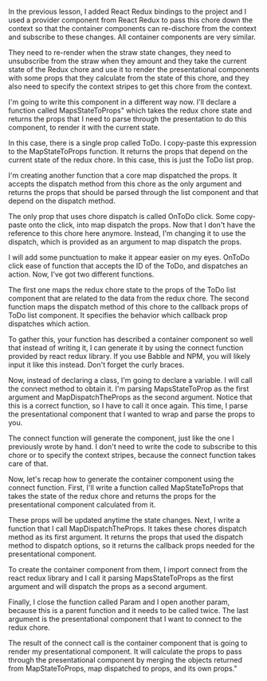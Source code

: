 

In the previous lesson, I added React Redux bindings to the project and I used a provider component from React Redux to pass this chore down the context so that the container components can re-dischore from the context and subscribe to these changes. All container components are very similar.

They need to re-render when the straw state changes, they need to unsubscribe from the straw when they amount and they take the current state of the Redux chore and use it to render the presentational components with some props that they calculate from the state of this chore, and they also need to specify the context stripes to get this chore from the context.

I'm going to write this component in a different way now. I'll declare a function called MapsStateToProps" which takes the redux chore state and returns the props that I need to parse through the presentation to do this component, to render it with the current state.

In this case, there is a single prop called ToDo. I copy-paste this expression to the MapStateToProps function. It returns the props that depend on the current state of the redux chore. In this case, this is just the ToDo list prop.

I'm creating another function that a core map dispatched the props. It accepts the dispatch method from this chore as the only argument and returns the props that should be parsed through the list component and that depend on the dispatch method.

The only prop that uses chore dispatch is called OnToDo click. Some copy-paste onto the click, into map dispatch the props. Now that I don't have the reference to this chore here anymore. Instead, I'm changing it to use the dispatch, which is provided as an argument to map dispatch the props.

I will add some punctuation to make it appear easier on my eyes. OnToDo click ease of function that accepts the ID of the ToDo, and dispatches an action. Now, I've got two different functions.

The first one maps the redux chore state to the props of the ToDo list component that are related to the data from the redux chore. The second function maps the dispatch method of this chore to the callback props of ToDo list component. It specifies the behavior which callback prop dispatches which action.

To gather this, your function has described a container component so well that instead of writing it, I can generate it by using the connect function provided by react redux library. If you use Babble and NPM, you will likely input it like this instead. Don't forget the curly braces.

Now, instead of declaring a class, I'm going to declare a variable. I will call the connect method to obtain it. I'm parsing MapsStateToProp as the first argument and MapDispatchTheProps as the second argument. Notice that this is a correct function, so I have to call it once again. This time, I parse the presentational component that I wanted to wrap and parse the props to you.

The connect function will generate the component, just like the one I previously wrote by hand. I don't need to write the code to subscribe to this chore or to specify the context stripes, because the connect function takes care of that.

Now, let's recap how to generate the container component using the connect function. First, I'll write a function called MapStateToProps that takes the state of the redux chore and returns the props for the presentational component calculated from it.

These props will be updated anytime the state changes. Next, I write a function that I call MapDispatchTheProps. It takes these chores dispatch method as its first argument. It returns the props that used the dispatch method to dispatch options, so it returns the callback props needed for the presentational component.

To create the container component from them, I import connect from the react redux library and I call it parsing MapsStateToProps as the first argument and will dispatch the props as a second argument.

Finally, I close the function called Param and I open another param, because this is a parent function and it needs to be called twice. The last argument is the presentational component that I want to connect to the redux chore.

The result of the connect call is the container component that is going to render my presentational component. It will calculate the props to pass through the presentational component by merging the objects returned from MapStateToProps, map dispatched to props, and its own props."